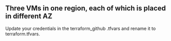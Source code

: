 ## Three VMs in one region, each of which is placed in different AZ

Update your credentials in the terraform_github .tfvars and rename it to terraform.tfvars.

